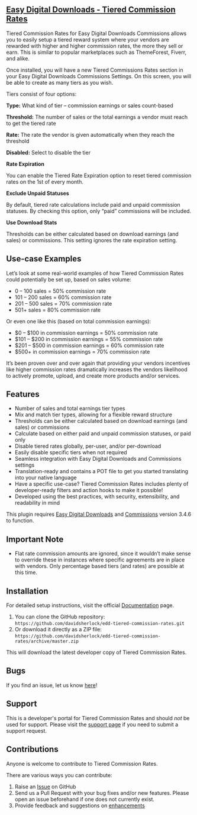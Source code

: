 ## [Easy Digital Downloads - Tiered Commission Rates](https://sellcomet.com/downloads/edd-tiered-commission-rates/)

Tiered Commission Rates for Easy Digital Downloads Commissions allows you to easily setup a tiered reward system where your vendors are rewarded with higher and higher commission rates, the more they sell or earn. This is similar to popular marketplaces such as ThemeForest, Fiverr, and alike.

Once installed, you will have a new Tiered Commissions Rates section in your Easy Digital Downloads Commissions Settings. On this screen, you will be able to create as many tiers as you wish.

Tiers consist of four options:

**Type:** What kind of tier – commission earnings or sales count-based

**Threshold:** The number of sales or the total earnings a vendor must reach to get the tiered rate

**Rate:** The rate the vendor is given automatically when they reach the threshold

**Disabled:** Select to disable the tier

**Rate Expiration**

You can enable the Tiered Rate Expiration option to reset tiered commission rates on the 1st of every month.

**Exclude Unpaid Statuses**

By default, tiered rate calculations include paid and unpaid commission statuses. By checking this option, only “paid” commissions will be included.

**Use Download Stats**

Thresholds can be either calculated based on download earnings (and sales) or commissions. This setting ignores the rate expiration setting.

## Use-case Examples

Let’s look at some real-world examples of how Tiered Commission Rates could potentially be set up, based on sales volume:

* 0 – 100 sales = 50% commission rate
* 101 – 200 sales = 60% commission rate
* 201 – 500 sales = 70% commission rate
* 501+ sales = 80% commission rate

Or even one like this (based on total commission earnings):

* $0 – $100 in commission earnings = 50% commission rate
* $101 – $200 in commission earnings = 55% commission rate
* $201 – $500 in commission earnings = 60% commission rate
* $500+ in commission earnings = 70% commission rate

It’s been proven over and over again that providing your vendors incentives like higher commission rates dramatically increases the vendors likelihood to actively promote, upload, and create more products and/or services.

## Features

* Number of sales and total earnings tier types
* Mix and match tier types, allowing for a flexible reward structure
* Thresholds can be either calculated based on download earnings (and sales) or commissions
* Calculate based on either paid and unpaid commission statuses, or paid only
* Disable tiered rates globally, per-user, and/or per-download
* Easily disable specific tiers when not required
* Seamless integration with Easy Digital Downloads and Commissions settings
* Translation-ready and contains a POT file to get you started translating into your native language
* Have a specific use-case? Tiered Commission Rates includes plenty of developer-ready filters and action hooks to make it possible!
* Developed using the best practices, with security, extensibility, and readability in mind

This plugin requires [Easy Digital Downloads](http://wordpress.org/extend/plugins/easy-digital-downloads/) and [Commissions](https://easydigitaldownloads.com/downloads/commissions/) version 3.4.6 to function.

## Important Note

* Flat rate commission amounts are ignored, since it wouldn’t make sense to override these in instances where specific agreements are in place with vendors. Only percentage based tiers (and rates) are possible at this time.

## Installation

For detailed setup instructions, visit the official [Documentation](https://sellcomet.com) page.

1. You can clone the GitHub repository: `https://github.com/davidsherlock/edd-tiered-commission-rates.git`
2. Or download it directly as a ZIP file: `https://github.com/davidsherlock/edd-tiered-commission-rates/archive/master.zip`

This will download the latest developer copy of Tiered Commission Rates.

## Bugs
If you find an issue, let us know [here](https://github.com/davidsherlock/edd-tiered-commission-rates/issues?state=open)!

## Support
This is a developer's portal for Tiered Commission Rates and should _not_ be used for support. Please visit the [support page](https://sellcomet.com/contact/) if you need to submit a support request.

## Contributions
Anyone is welcome to contribute to Tiered Commission Rates.

There are various ways you can contribute:

1. Raise an [Issue](https://github.com/davidsherlock/edd-tiered-commission-rates/issues) on GitHub
2. Send us a Pull Request with your bug fixes and/or new features. Please open an issue beforehand if one does not currently exist.
3. Provide feedback and suggestions on [enhancements](https://github.com/davidsherlock/edd-tiered-commission-rates/issues?direction=desc&labels=Enhancement&page=1&sort=created&state=open)
